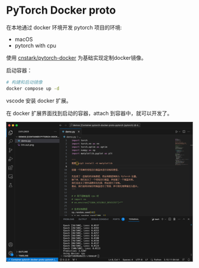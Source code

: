 # PyTorch Docker proto

在本地通过 docker 环境开发 pytorch 项目的环境:

- macOS
- pytorch with cpu 

使用 [cnstark/pytorch-docker](https://github.com/cnstark/pytorch-docker) 为基础实现定制docker镜像。

启动容器：

```bash
# 构建和启动镜像
docker compose up -d
```

vscode 安装 docker 扩展。

在 docker 扩展界面找到启动的容器，attach 到容器中，就可以开发了。

![](snapshot.png)